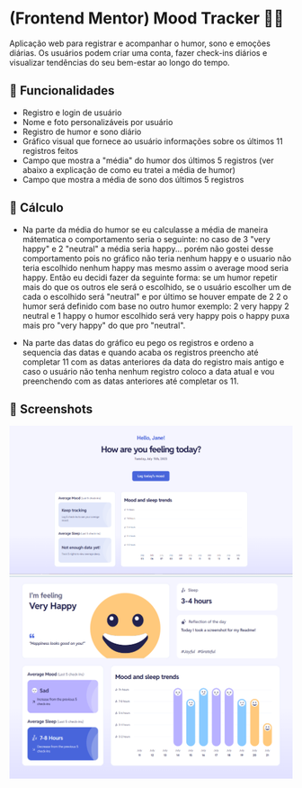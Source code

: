 # (Frontend Mentor) Mood Tracker 🧠🌙

Aplicação web para registrar e acompanhar o humor, sono e emoções diárias. Os usuários podem criar uma conta, fazer check-ins diários e visualizar tendências do seu bem-estar ao longo do tempo.

## 🚀 Funcionalidades

- Registro e login de usuário
- Nome e foto personalizáveis por usuário
- Registro de humor e sono diário
- Gráfico visual que fornece ao usuário informações sobre os últimos 11 registros feitos
- Campo que mostra a "média" do humor dos últimos 5 registros (ver abaixo a explicação de como eu tratei a média de humor)
- Campo que mostra a média de sono dos últimos 5 registros

## 🧮 Cálculo

- Na parte da média do humor se eu calculasse a média de maneira mátematica o comportamento seria o seguinte: no caso de 3 "very happy" e 2 "neutral" a média seria happy... porém não gostei desse comportamento pois no gráfico não teria nenhum happy e o usuario não teria escolhido nenhum happy mas mesmo assim o average mood seria happy. Então eu decidi fazer da seguinte forma: se um humor repetir mais do que os outros ele será o escolhido, se o usuário escolher um de cada o escolhido será "neutral" e por último se houver empate de 2 2 o humor será definido com base no outro humor exemplo: 2 very happy 2 neutral e 1 happy o humor escolhido será very happy pois o happy puxa mais pro "very happy" do que pro "neutral".

- Na parte das datas do gráfico eu pego os registros e ordeno a sequencia das datas e quando acaba os registros preencho até completar 11 com as datas anteriores da data do registro mais antigo e caso o usuário não tenha nenhum registro coloco a data atual e vou preenchendo com as datas anteriores até completar os 11.

## 📸 Screenshots

![Registros vazios e sem registro diário](./public/empty-screenshot.PNG)
![Alguns registros e com registro diário](./public/fullloged-screenshot.PNG)
